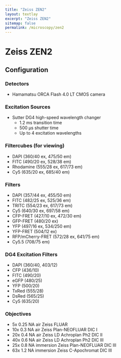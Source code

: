 ```yaml
---
title: "Zeiss ZEN2"
layout: textlay
excerpt: "Zeiss ZEN2"
sitemap: false
permalink: /microscopy/zen2
---
```


# Zeiss ZEN2

## Configuration

### Detectors

- Hamamatsu ORCA Flash 4.0 LT CMOS camera

### Excitation Sources

- Sutter DG4 high-speed wavelength changer
	- 1.2 ms transition time
	- 500 μs shutter time
	- Up to 4 excitation wavelengths

### Filtercubes (for viewing)

- DAPI (360/40 ex, 475/50 em)
- FITC (490/20 ex, 528/38 em)
- Rhodamine (555/28 ex, 617/73 em)
- Cy5 (635/20 ex, 685/40 em)

### Filters

- DAPI (357/44 ex, 455/50 em)
- FITC (482/25 ex, 525/36 em)
- TRITC (554/23 ex, 617/73 em)
- Cy5 (640/30 ex, 697/58 em)
- CFP-FRET (427/10 ex, 472/30 em)
- GFP-FRET (480/20 ex)
- YFP (497/16 ex, 534/250 em)
- YFP-FRET (504/12 ex)
- RFP/mCherry-FRET (572/28 ex, 641/75 em)
- Cy5.5 (708/75 em)

### DG4 Excitation Filters

- DAPI (360/40, 403/12)
- CFP (436/10)
- FITC (490/20)
- eGFP (480/25)
- YFP (500/20)
- TxRed (555/28)
- DsRed (565/25)
- Cy5 (635/20)

### Objectives

- 5x 0.25 NA air Zeiss FLUAR
- 10x 0.3 NA air Zeiss Plan-NEOFLUAR DIC I
- 20x 0.4 NA air Zeiss LD Achroplan Ph2 DIC II
- 40x 0.6 NA air Zeiss LD Achroplan Ph2 DIC III
- 25x 0.8 NA immersion Zeiss Plan-NEOFLUAR DIC III
- 63x 1.2 NA immersion Zeiss C-Apochromat DIC III

